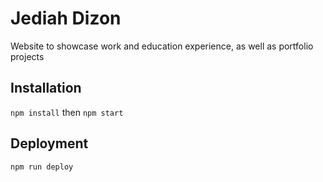 # Jediah Dizon
Website to showcase work and education experience, as well as portfolio projects
## Installation
`npm install` then `npm start`

## Deployment
`npm run deploy`